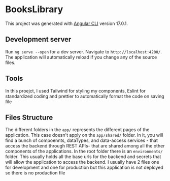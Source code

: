 # BooksLibrary

This project was generated with [Angular CLI](https://github.com/angular/angular-cli) version 17.0.1.

## Development server

Run `ng serve --open` for a dev server. Navigate to `http://localhost:4200/`. The application will automatically reload if you change any of the source files.

## Tools

In this proejct, I used Tailwind for styling my components, Eslint for standardized coding and prettier to automatically format the code on saving file

## Files Structure

The different folders in the `app/` represents the different pages of the application. This case doesn't apply on the `app/shared/` folder. In it, you will find a bunch of compoennts, dataTypes, and data-access services - that access the backend through REST APIs- that are shared among all the other components of the applications.
In the root folder there is an `environments/` folder. This usually holds all the base urls for the backend and secrets that will allow the application to access the backend. I usually have 2 files one for development and one for production but this application is not deployed so there is no production file
